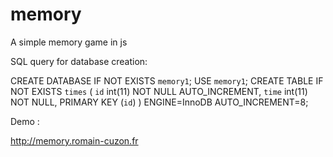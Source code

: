 # memory
A simple memory game in js 

SQL query for database creation:

CREATE DATABASE IF NOT EXISTS `memory1`;
USE `memory1`;
CREATE TABLE IF NOT EXISTS `times` (
  `id` int(11) NOT NULL AUTO_INCREMENT,
  `time` int(11) NOT NULL,
  PRIMARY KEY (`id`)
) ENGINE=InnoDB AUTO_INCREMENT=8;

Demo :

http://memory.romain-cuzon.fr

